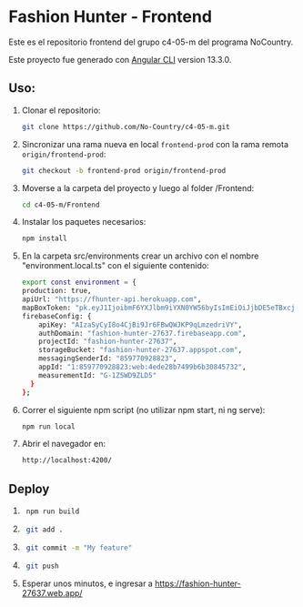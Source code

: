 # Fashion Hunter - Frontend

Este es el repositorio frontend del grupo c4-05-m del programa NoCountry.

Este proyecto fue generado con [Angular CLI](https://github.com/angular/angular-cli) version 13.3.0.

## Uso:

1. Clonar el repositorio:
    ```sh
    git clone https://github.com/No-Country/c4-05-m.git
    ```
2. Sincronizar una rama nueva en local `frontend-prod` con la rama remota `origin/frontend-prod`:
    ```sh
    git checkout -b frontend-prod origin/frontend-prod
    ```
3. Moverse a la carpeta del proyecto y luego al folder /Frontend:
    ```sh
    cd c4-05-m/Frontend
    ```
4. Instalar los paquetes necesarios:
    ```sh
    npm install
    ```
5. En la carpeta src/environments crear un archivo con el nombre "environment.local.ts" con el siguiente contenido:
    ```sh
    export const environment = {
    production: true,
    apiUrl: "https://fhunter-api.herokuapp.com",
    mapBoxToken: "pk.eyJ1IjoibmF6YXJlbm9iYXN0YW56byIsImEiOiJjbDE5eTBxcjgwMWtlM2Zwamh3cWZ6Nmd0In0.QoZkJmffJebZGfpVaNDTBA",
    firebaseConfig: {
        apiKey: "AIzaSyCyI8o4CjBi9Jr6FBwQWJKP9qLmzedriVY",
        authDomain: "fashion-hunter-27637.firebaseapp.com",
        projectId: "fashion-hunter-27637",
        storageBucket: "fashion-hunter-27637.appspot.com",
        messagingSenderId: "859770928823",
        appId: "1:859770928823:web:4ede28b7499b6b30845732",
        measurementId: "G-1Z5WD9ZLD5"
      }
    };
    ```
6. Correr el siguiente npm script (no utilizar npm start, ni ng serve):
    ```sh
    npm run local
    ```
7. Abrir el navegador en:
    ```sh
    http://localhost:4200/
    ```
## Deploy

1. ```sh
    npm run build
    ```
2. ```sh
    git add .
    ```
3. ```sh
    git commit -m "My feature"
    ```
4. ```sh
    git push
    ```
5. Esperar unos minutos, e ingresar a https://fashion-hunter-27637.web.app/ 
